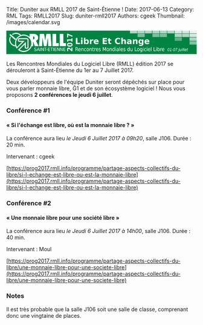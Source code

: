 Title: Duniter aux RMLL 2017 de Saint-Étienne !
Date: 2017-06-13
Category: RML
Tags: RMLL2017
Slug: duniter-rmll2017
Authors: cgeek
Thumbnail: /images/calendar.svg

[![]({filename}/../images/rmll2017.png)](https://2017.rmll.info/)

Les Rencontres Mondiales du Logiciel Libre (RMLL) édition 2017 se dérouleront à Saint-Étienne du 1er au 7 Juillet 2017.

Deux développeurs de l'équipe Duniter seront dépêchés sur place pour vous parler monnaie libre, Ğ1 et de son écosystème logiciel ! Nous vous proposons **2 conférences le jeudi 6 juillet**.

### Conférence #1

#### « Si l'échange est libre, où est la monnaie libre ? »

La conférence aura lieu *le Jeudi 6 Juillet 2017 à 09h20*, salle J106. Durée : 20 min.

Intervenant : cgeek

[https://prog2017.rmll.info/programme/partage-aspects-collectifs-du-libre/si-l-echange-est-libre-ou-est-la-monnaie-libre](https://prog2017.rmll.info/programme/partage-aspects-collectifs-du-libre/si-l-echange-est-libre-ou-est-la-monnaie-libre)

### Conférence #2

#### « Une monnaie libre pour une société libre »

La conférence aura lieu *le Jeudi 6 Juillet 2017 à 14h00*, salle J106. Durée : 40 min.

Intervenant : Moul

[https://prog2017.rmll.info/programme/partage-aspects-collectifs-du-libre/une-monnaie-libre-pour-une-societe-libre](https://prog2017.rmll.info/programme/partage-aspects-collectifs-du-libre/une-monnaie-libre-pour-une-societe-libre)

### Notes

Il est très probable que la salle J106 soit une salle de classe, comprenant donc une vingtaine de places.
